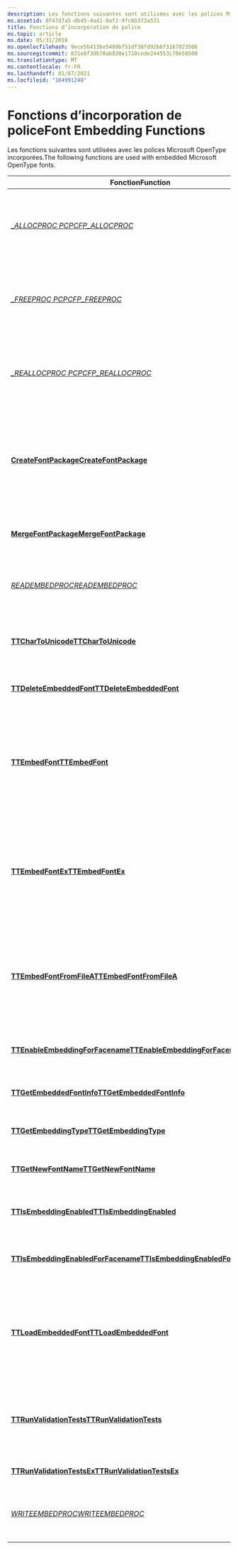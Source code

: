 ```yaml
---
description: Les fonctions suivantes sont utilisées avec les polices Microsoft OpenType incorporées.
ms.assetid: 8f47d7a5-db45-4a41-8af2-9fc6b373a531
title: Fonctions d’incorporation de police
ms.topic: article
ms.date: 05/31/2018
ms.openlocfilehash: 9ece5b413be5489bf51df38fd92b6f3167823506
ms.sourcegitcommit: 831e8f3db78ab820e1710cede244553c70e50500
ms.translationtype: MT
ms.contentlocale: fr-FR
ms.lasthandoff: 01/07/2021
ms.locfileid: "104991240"
---
```

# <a name="font-embedding-functions"></a><span data-ttu-id="39f5f-103">Fonctions d’incorporation de police</span><span class="sxs-lookup"><span data-stu-id="39f5f-103">Font Embedding Functions</span></span>

<span data-ttu-id="39f5f-104">Les fonctions suivantes sont utilisées avec les polices Microsoft OpenType incorporées.</span><span class="sxs-lookup"><span data-stu-id="39f5f-104">The following functions are used with embedded Microsoft OpenType fonts.</span></span>



| <span data-ttu-id="39f5f-105">Fonction</span><span class="sxs-lookup"><span data-stu-id="39f5f-105">Function</span></span>                                                                   | <span data-ttu-id="39f5f-106">Description</span><span class="sxs-lookup"><span data-stu-id="39f5f-106">Description</span></span>                                                                                                                                              |
|----------------------------------------------------------------------------|----------------------------------------------------------------------------------------------------------------------------------------------------------|
| [<span data-ttu-id="39f5f-107">*\_ALLOCPROC PCP*</span><span class="sxs-lookup"><span data-stu-id="39f5f-107">*CFP\_ALLOCPROC*</span></span>](/windows/desktop/api/FontSub/nc-fontsub-cfp_allocproc)                                      | <span data-ttu-id="39f5f-108">Fonction d’allocation de mémoire fournie par l’application pour CreateFontPackage et MergeFontPackage.</span><span class="sxs-lookup"><span data-stu-id="39f5f-108">Application-provided memory allocation function for CreateFontPackage and MergeFontPackage.</span></span>                                                              |
| [<span data-ttu-id="39f5f-109">*\_FREEPROC PCP*</span><span class="sxs-lookup"><span data-stu-id="39f5f-109">*CFP\_FREEPROC*</span></span>](/windows/desktop/api/FontSub/nc-fontsub-cfp_freeproc)                                        | <span data-ttu-id="39f5f-110">Fonction de désallocation de mémoire fournie par l’application pour CreateFontPackage et MergeFontPackage.</span><span class="sxs-lookup"><span data-stu-id="39f5f-110">Application-provided memory deallocation function for CreateFontPackage and MergeFontPackage.</span></span>                                                            |
| [<span data-ttu-id="39f5f-111">*\_REALLOCPROC PCP*</span><span class="sxs-lookup"><span data-stu-id="39f5f-111">*CFP\_REALLOCPROC*</span></span>](/windows/desktop/api/FontSub/nc-fontsub-cfp_reallocproc)                                  | <span data-ttu-id="39f5f-112">Fonction de réallocation de mémoire fournie par l’application pour CreateFontPackage et MergeFontPackage.</span><span class="sxs-lookup"><span data-stu-id="39f5f-112">Application-provided memory reallocation function for CreateFontPackage and MergeFontPackage.</span></span>                                                            |
| [<span data-ttu-id="39f5f-113">**CreateFontPackage**</span><span class="sxs-lookup"><span data-stu-id="39f5f-113">**CreateFontPackage**</span></span>](/windows/desktop/api/FontSub/nf-fontsub-createfontpackage)                             | <span data-ttu-id="39f5f-114">Crée une version plus compacte d’une police TrueType spécifiée, afin de la passer à une imprimante.</span><span class="sxs-lookup"><span data-stu-id="39f5f-114">Creates a more compact version of a specified TrueType font, in order to pass it to a printer.</span></span> <span data-ttu-id="39f5f-115">La police obtenue peut être sous-ensemble, compressée ou les deux.</span><span class="sxs-lookup"><span data-stu-id="39f5f-115">The resulting font may be subsetted, compressed, or both.</span></span> |
| [<span data-ttu-id="39f5f-116">**MergeFontPackage**</span><span class="sxs-lookup"><span data-stu-id="39f5f-116">**MergeFontPackage**</span></span>](/windows/desktop/api/FontSub/nf-fontsub-mergefontpackage)                               | <span data-ttu-id="39f5f-117">Fusionne les polices de sous-ensemble créées par CreateFontPackage.</span><span class="sxs-lookup"><span data-stu-id="39f5f-117">Merges subset fonts created by CreateFontPackage.</span></span>                                                                                                        |
| <span data-ttu-id="39f5f-118">[*READEMBEDPROC*](/previous-versions//dd162894(v=vs.85))</span><span class="sxs-lookup"><span data-stu-id="39f5f-118">[*READEMBEDPROC*](/previous-versions//dd162894(v=vs.85))</span></span>                                       | <span data-ttu-id="39f5f-119">Fonction de rappel fournie par le client pour lire le contenu du flux à partir d’une mémoire tampon.</span><span class="sxs-lookup"><span data-stu-id="39f5f-119">Client-provided callback function to read stream contents from a buffer.</span></span>                                                                                 |
| [<span data-ttu-id="39f5f-120">**TTCharToUnicode**</span><span class="sxs-lookup"><span data-stu-id="39f5f-120">**TTCharToUnicode**</span></span>](/windows/desktop/api/T2embapi/nf-t2embapi-ttchartounicode)                                 | <span data-ttu-id="39f5f-121">Convertit un tableau de valeurs de code de type caractère 8 bits en valeurs Unicode 16 bits.</span><span class="sxs-lookup"><span data-stu-id="39f5f-121">Converts an array of 8-bit character code values to 16-bit Unicode values.</span></span>                                                                               |
| [<span data-ttu-id="39f5f-122">**TTDeleteEmbeddedFont**</span><span class="sxs-lookup"><span data-stu-id="39f5f-122">**TTDeleteEmbeddedFont**</span></span>](/windows/desktop/api/T2embapi/nf-t2embapi-ttdeleteembeddedfont)                       | <span data-ttu-id="39f5f-123">Libère la mémoire utilisée par une police incorporée.</span><span class="sxs-lookup"><span data-stu-id="39f5f-123">Releases memory used by an embedded font.</span></span>                                                                                                                |
| [<span data-ttu-id="39f5f-124">**TTEmbedFont**</span><span class="sxs-lookup"><span data-stu-id="39f5f-124">**TTEmbedFont**</span></span>](/windows/desktop/api/T2embapi/nf-t2embapi-ttembedfont)                                         | <span data-ttu-id="39f5f-125">Crée une structure de police contenant une police à caractères larges (16 bits) de sous-ensemble, en utilisant un contexte de périphérique comme source d’informations d’incorporation de polices.</span><span class="sxs-lookup"><span data-stu-id="39f5f-125">Creates a font structure containing a subsetted wide character (16-bit) font, using a device context as the font-embedding information source.</span></span>           |
| [<span data-ttu-id="39f5f-126">**TTEmbedFontEx**</span><span class="sxs-lookup"><span data-stu-id="39f5f-126">**TTEmbedFontEx**</span></span>](/windows/desktop/api/T2embapi/nf-t2embapi-ttembedfontex)                                     | <span data-ttu-id="39f5f-127">Crée une structure de police contenant la police du caractère UCS-4 (32-bit) du sous-ensemble de caractères, à l’aide d’un contexte de périphérique comme source d’informations d’incorporation de polices.</span><span class="sxs-lookup"><span data-stu-id="39f5f-127">Creates a font structure containing the subsetted UCS-4 character (32-bit) font, using a device context as the font-embedding information source.</span></span>        |
| [<span data-ttu-id="39f5f-128">**TTEmbedFontFromFileA**</span><span class="sxs-lookup"><span data-stu-id="39f5f-128">**TTEmbedFontFromFileA**</span></span>](/windows/desktop/api/T2embapi/nf-t2embapi-ttembedfontfromfilea)                       | <span data-ttu-id="39f5f-129">Crée une structure de police contenant une police à caractères larges (16 bits) de sous-ensemble, à l’aide d’un fichier comme source d’informations d’incorporation de polices.</span><span class="sxs-lookup"><span data-stu-id="39f5f-129">Creates a font structure containing a subsetted wide-character (16-bit) font, using a file as the font-embedding information source.</span></span>                     |
| [<span data-ttu-id="39f5f-130">**TTEnableEmbeddingForFacename**</span><span class="sxs-lookup"><span data-stu-id="39f5f-130">**TTEnableEmbeddingForFacename**</span></span>](/windows/desktop/api/T2embapi/nf-t2embapi-ttenableembeddingforfacename)       | <span data-ttu-id="39f5f-131">Ajoute ou supprime des FaceNames dans la liste d’exclusion de caractères.</span><span class="sxs-lookup"><span data-stu-id="39f5f-131">Adds or removes facenames from the typeface exclusion list.</span></span>                                                                                              |
| [<span data-ttu-id="39f5f-132">**TTGetEmbeddedFontInfo**</span><span class="sxs-lookup"><span data-stu-id="39f5f-132">**TTGetEmbeddedFontInfo**</span></span>](/windows/desktop/api/T2embapi/nf-t2embapi-ttgetembeddedfontinfo)                     | <span data-ttu-id="39f5f-133">Récupère des informations sur une police incorporée.</span><span class="sxs-lookup"><span data-stu-id="39f5f-133">Retrieves information about an embedded font.</span></span>                                                                                                            |
| [<span data-ttu-id="39f5f-134">**TTGetEmbeddingType**</span><span class="sxs-lookup"><span data-stu-id="39f5f-134">**TTGetEmbeddingType**</span></span>](/windows/desktop/api/T2embapi/nf-t2embapi-ttgetembeddingtype)                           | <span data-ttu-id="39f5f-135">Retourne les privilèges d’incorporation d’une police.</span><span class="sxs-lookup"><span data-stu-id="39f5f-135">Returns embedding privileges of a font.</span></span>                                                                                                                  |
| [<span data-ttu-id="39f5f-136">**TTGetNewFontName**</span><span class="sxs-lookup"><span data-stu-id="39f5f-136">**TTGetNewFontName**</span></span>](/windows/desktop/api/T2embapi/nf-t2embapi-ttgetnewfontname)                               | <span data-ttu-id="39f5f-137">Crée un nouveau nom pour une police incorporée installée.</span><span class="sxs-lookup"><span data-stu-id="39f5f-137">Creates a new name for an installed embedded font.</span></span>                                                                                                       |
| [<span data-ttu-id="39f5f-138">**TTIsEmbeddingEnabled**</span><span class="sxs-lookup"><span data-stu-id="39f5f-138">**TTIsEmbeddingEnabled**</span></span>](/windows/desktop/api/T2embapi/nf-t2embapi-ttisembeddingenabled)                       | <span data-ttu-id="39f5f-139">Détermine si la liste d’exclusion de police contient une police spécifiée.</span><span class="sxs-lookup"><span data-stu-id="39f5f-139">Determines if the typeface exclusion list contains a specified font.</span></span>                                                                                     |
| [<span data-ttu-id="39f5f-140">**TTIsEmbeddingEnabledForFacename**</span><span class="sxs-lookup"><span data-stu-id="39f5f-140">**TTIsEmbeddingEnabledForFacename**</span></span>](/windows/desktop/api/T2embapi/nf-t2embapi-ttisembeddingenabledforfacename) | <span data-ttu-id="39f5f-141">Détermine si l’incorporation est activée pour une police spécifiée.</span><span class="sxs-lookup"><span data-stu-id="39f5f-141">Determines whether embedding is enabled for a specified font.</span></span>                                                                                            |
| [<span data-ttu-id="39f5f-142">**TTLoadEmbeddedFont**</span><span class="sxs-lookup"><span data-stu-id="39f5f-142">**TTLoadEmbeddedFont**</span></span>](/windows/desktop/api/T2embapi/nf-t2embapi-ttloadembeddedfont)                           | <span data-ttu-id="39f5f-143">Lit la police incorporée dans le flux de document et l’installe.</span><span class="sxs-lookup"><span data-stu-id="39f5f-143">Reads the embedded font from the document stream and installs it.</span></span> <span data-ttu-id="39f5f-144">Permet également à un client de restreindre davantage les privilèges d’incorporation de la police.</span><span class="sxs-lookup"><span data-stu-id="39f5f-144">Also allows a client to further restrict embedding privileges of the font.</span></span>             |
| [<span data-ttu-id="39f5f-145">**TTRunValidationTests**</span><span class="sxs-lookup"><span data-stu-id="39f5f-145">**TTRunValidationTests**</span></span>](/windows/desktop/api/T2embapi/nf-t2embapi-ttrunvalidationtests)                       | <span data-ttu-id="39f5f-146">Valide une partie ou toutes les données de glyphe d’une police à caractères larges (16 bits), dans la plage de tailles spécifiée.</span><span class="sxs-lookup"><span data-stu-id="39f5f-146">Validates part or all glyph data of a wide-character (16-bit) font, in the size range specified.</span></span>                                                         |
| [<span data-ttu-id="39f5f-147">**TTRunValidationTestsEx**</span><span class="sxs-lookup"><span data-stu-id="39f5f-147">**TTRunValidationTestsEx**</span></span>](/windows/desktop/api/T2embapi/nf-t2embapi-ttrunvalidationtestsex)                   | <span data-ttu-id="39f5f-148">Version UCS-4 de TTRunValidationTests.</span><span class="sxs-lookup"><span data-stu-id="39f5f-148">UCS-4 version of TTRunValidationTests.</span></span>                                                                                                                   |
| <span data-ttu-id="39f5f-149">[*WRITEEMBEDPROC*](/previous-versions//dd145225(v=vs.85))</span><span class="sxs-lookup"><span data-stu-id="39f5f-149">[*WRITEEMBEDPROC*](/previous-versions//dd145225(v=vs.85))</span></span>                                     | <span data-ttu-id="39f5f-150">Fonction de rappel fournie par le client pour écrire le contenu du flux dans une mémoire tampon.</span><span class="sxs-lookup"><span data-stu-id="39f5f-150">Client-provided callback function to write stream contents to a buffer.</span></span>                                                                                  |



 

 

 
